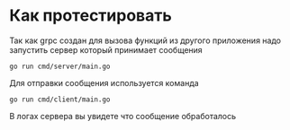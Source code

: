 # Как протестировать

Так как grpc создан для вызова функций из другого приложения надо запустить сервер который принимает сообщения

```
go run cmd/server/main.go
```

Для отправки сообщения используется команда

```
go run cmd/client/main.go
```

В логах сервера вы увидете что сообщение обработалось

